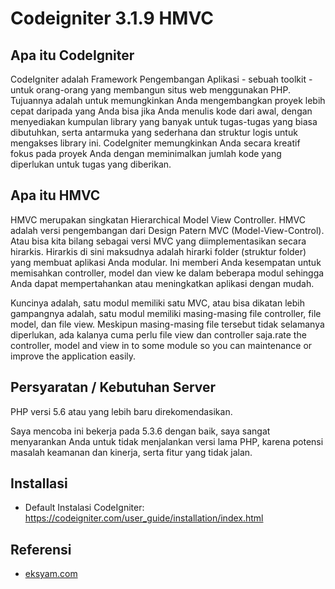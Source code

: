 # Codeigniter 3.1.9 HMVC

## Apa itu CodeIgniter

CodeIgniter adalah Framework Pengembangan Aplikasi - sebuah toolkit - untuk orang-orang yang membangun situs web menggunakan PHP. Tujuannya adalah untuk memungkinkan Anda mengembangkan proyek lebih cepat daripada yang Anda bisa jika Anda menulis kode dari awal, dengan menyediakan kumpulan library yang banyak untuk tugas-tugas yang biasa dibutuhkan, serta antarmuka yang sederhana dan struktur logis untuk mengakses library ini. CodeIgniter memungkinkan Anda secara kreatif fokus pada proyek Anda dengan meminimalkan jumlah kode yang diperlukan untuk tugas yang diberikan.

## Apa itu HMVC

HMVC merupakan singkatan Hierarchical Model View Controller. HMVC adalah versi pengembangan dari Design Patern MVC (Model-View-Control). Atau bisa kita bilang sebagai versi MVC yang diimplementasikan secara hirarkis. Hirarkis di sini maksudnya adalah hirarki folder (struktur folder) yang membuat aplikasi Anda modular. Ini memberi Anda kesempatan untuk memisahkan controller, model dan view ke dalam beberapa modul sehingga Anda dapat mempertahankan atau meningkatkan aplikasi dengan mudah.

Kuncinya adalah, satu modul memiliki satu MVC, atau bisa dikatan lebih gampangnya adalah, satu modul memiliki masing-masing file controller, file model, dan file view. Meskipun masing-masing file tersebut tidak selamanya diperlukan, ada kalanya cuma perlu file view dan controller saja.rate the controller, model and view in to some module so you can maintenance or improve the application easily.

## Persyaratan / Kebutuhan Server

PHP versi 5.6 atau yang lebih baru direkomendasikan. 

Saya mencoba ini bekerja pada 5.3.6 dengan baik, saya sangat menyarankan Anda untuk tidak menjalankan versi lama PHP, karena potensi masalah keamanan dan kinerja, serta fitur yang tidak jalan.

## Installasi

* Default Instalasi CodeIgniter: https://codeigniter.com/user_guide/installation/index.html

## Referensi

* [eksyam.com](https://eksyam.com/codeigniter-hmvc)
